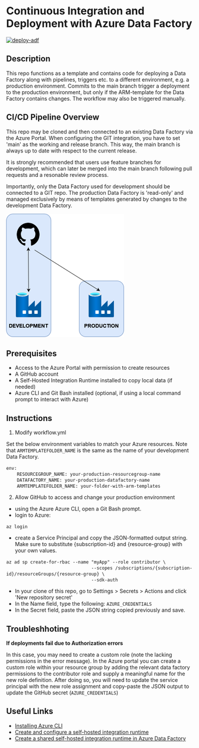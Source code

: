# Continuous Integration and Deployment with Azure Data Factory

[![deploy-adf](https://github.com/PeerChristensen/AzureDataFactory-CICD-Template/actions/workflows/workflow.yml/badge.svg)](https://github.com/PeerChristensen/AzureDataFactory-CICD-Template/actions/workflows/workflow.yml)

## Description

This repo functions as a template and contains code for deploying a Data Factory along with pipelines, triggers etc. to a different environment, e.g. a production environment. Commits to the main branch trigger a deployment to the production environment, but only if the ARM-template for the Data Factory contains changes. The workflow may also be triggered manually.

## CI/CD Pipeline Overview

This repo may be cloned and then connected to an existing Data Factory via the Azure Portal. When configuring the GIT integration, you have to set 'main' as the working and release branch. This way, the main branch is always up to date with respect to the current release. 

It is strongly recommended that users use feature branches for development, which can later be merged into the main branch following pull requests and a resonable review process.

Importantly, only the Data Factory used for development should be connected to a GIT repo. The production Data Factory is 'read-only' and managed exclusively by means of templates generated by changes to the development Data Factory.

![](adf_cicd.png)

## Prerequisites

- Access to the Azure Portal with permission to create resources
- A GitHub account
- A Self-Hosted Integration Runtime installed to copy local data (if needed)
- Azure CLI and Git Bash installed (optional, if using a local command prompt to interact with Azure)

## Instructions

1. Modify workflow.yml

Set the below environment variables to match your Azure resources. Note that `ARMTEMPLATEFOLDER_NAME` is the same as the name of your development Data Factory.

```
env:
    RESOURCEGROUP_NAME: your-production-resourcegroup-name
    DATAFACTORY_NAME: your-production-datafactory-name
    ARMTEMPLATEFOLDER_NAME: your-folder-with-arm-templates
```

2. Allow GitHub to access and change your production environment

- using the Azure Azure CLI, open a Git Bash prompt.
- login to Azure:

```
az login
```
- create a Service Principal and copy the JSON-formatted output string. Make sure to substitute {subscription-id} and {resource-group} with your own values.
```
az ad sp create-for-rbac --name "myApp" --role contributor \
                                --scopes /subscriptions/{subscription-id}/resourceGroups/{resource-group} \
                                --sdk-auth
```
- In your clone of this repo, go to Settings > Secrets > Actions and click 'New repository secret'
- In the Name field, type the following: `AZURE_CREDENTIALS`
- In the Secret field, paste the JSON string copied previously and save.

## Troubleshhoting
**If deployments fail due to Authorization errors**

In this case, you may need to create a custom role (note the lacking permissions in the error message). In the Azure portal you can create a custom role within your resource group by adding the relevant data factory permissions to the contributor role and supply a meaningful name for the new role definition. After doing so, you will need to update the service principal with the new role assignment and copy-paste the JSON output to update the GitHub secret (`AZURE_CREDENTIALS`)

## Useful Links
- [Installing Azure CLI](https://learn.microsoft.com/en-us/cli/azure/install-azure-cli)
- [Create and configure a self-hosted integration runtime](https://learn.microsoft.com/en-us/azure/data-factory/create-self-hosted-integration-runtime?tabs=data-factory)
- [Create a shared self-hosted integration runtime in Azure Data Factory](https://learn.microsoft.com/en-us/azure/data-factory/create-shared-self-hosted-integration-runtime-powershell?source=recommendations#create-a-shared-self-hosted-integration-runtime-in-azure-data-factory-1)
